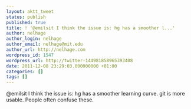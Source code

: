 ```yaml
---
layout: aktt_tweet
status: publish
published: true
title: ! '@emilsit I think the issue is: hg has a smoother l...'
author: nelhage
author_login: nelhage
author_email: nelhage@mit.edu
author_url: http://nelhage.com
wordpress_id: 1547
wordpress_url: http://twitter-144981858965393408
date: 2011-12-08 23:29:03.000000000 +01:00
categories: []
tags: []
---
```

@emilsit I think the issue is: hg has a smoother learning curve. git is more usable. People often confuse these.
